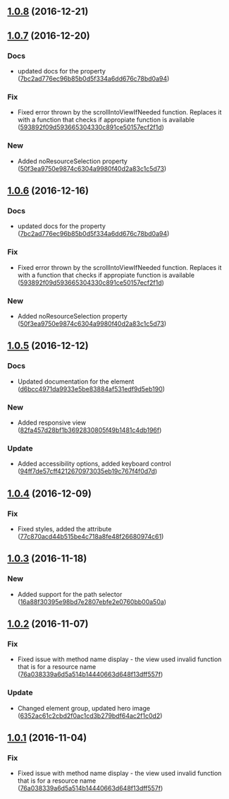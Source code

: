 <a name="1.0.8"></a>
## [1.0.8](https://github.com/advanced-rest-client/raml-path-selector/compare/1.0.7...v1.0.8) (2016-12-21)




<a name="1.0.7"></a>
## [1.0.7](https://github.com/advanced-rest-client/raml-path-selector/compare/1.0.5...v1.0.7) (2016-12-20)


### Docs

* updated docs for the property ([7bc2ad776ec96b85b0d5f334a6dd676c78bd0a94](https://github.com/advanced-rest-client/raml-path-selector/commit/7bc2ad776ec96b85b0d5f334a6dd676c78bd0a94))

### Fix

* Fixed error thrown by the scrollIntoViewIfNeeded function. Replaces it with a function that checks if appropiate function is available ([593892f09d593665304330c891ce50157ecf2f1d](https://github.com/advanced-rest-client/raml-path-selector/commit/593892f09d593665304330c891ce50157ecf2f1d))

### New

* Added noResourceSelection property ([50f3ea9750e9874c6304a9980f40d2a83c1c5d73](https://github.com/advanced-rest-client/raml-path-selector/commit/50f3ea9750e9874c6304a9980f40d2a83c1c5d73))



<a name="1.0.6"></a>
## [1.0.6](https://github.com/advanced-rest-client/raml-path-selector/compare/1.0.5...v1.0.6) (2016-12-16)


### Docs

* updated docs for the property ([7bc2ad776ec96b85b0d5f334a6dd676c78bd0a94](https://github.com/advanced-rest-client/raml-path-selector/commit/7bc2ad776ec96b85b0d5f334a6dd676c78bd0a94))

### Fix

* Fixed error thrown by the scrollIntoViewIfNeeded function. Replaces it with a function that checks if appropiate function is available ([593892f09d593665304330c891ce50157ecf2f1d](https://github.com/advanced-rest-client/raml-path-selector/commit/593892f09d593665304330c891ce50157ecf2f1d))

### New

* Added noResourceSelection property ([50f3ea9750e9874c6304a9980f40d2a83c1c5d73](https://github.com/advanced-rest-client/raml-path-selector/commit/50f3ea9750e9874c6304a9980f40d2a83c1c5d73))



<a name="1.0.5"></a>
## [1.0.5](https://github.com/advanced-rest-client/raml-path-selector/compare/1.0.4...v1.0.5) (2016-12-12)


### Docs

* Updated documentation for the element ([d6bcc4971da9933e5be83884af531edf9d5eb190](https://github.com/advanced-rest-client/raml-path-selector/commit/d6bcc4971da9933e5be83884af531edf9d5eb190))

### New

* Added responsive view ([82fa457d28bf1b3692830805f49b1481c4db196f](https://github.com/advanced-rest-client/raml-path-selector/commit/82fa457d28bf1b3692830805f49b1481c4db196f))

### Update

* Added accessibility options, added keyboard control ([94ff7de57cff4212670973035eb19c767f4f0d7d](https://github.com/advanced-rest-client/raml-path-selector/commit/94ff7de57cff4212670973035eb19c767f4f0d7d))



<a name="1.0.4"></a>
## [1.0.4](https://github.com/advanced-rest-client/raml-path-selector/compare/1.0.3...v1.0.4) (2016-12-09)


### Fix

* Fixed styles, added the  attribute ([77c870acd44b515be4c718a8fe48f26680974c61](https://github.com/advanced-rest-client/raml-path-selector/commit/77c870acd44b515be4c718a8fe48f26680974c61))



<a name="1.0.3"></a>
## [1.0.3](https://github.com/advanced-rest-client/raml-path-selector/compare/1.0.2...v1.0.3) (2016-11-18)


### New

* Added <raml-aware> support for the path selector ([16a88f30395e98bd7e2807ebfe2e0760bb00a50a](https://github.com/advanced-rest-client/raml-path-selector/commit/16a88f30395e98bd7e2807ebfe2e0760bb00a50a))



<a name="1.0.2"></a>
## [1.0.2](https://github.com/advanced-rest-client/raml-path-selector/compare/1.0.0...v1.0.2) (2016-11-07)


### Fix

* Fixed issue with method name display - the view used invalid function that is for a resource name ([76a038339a6d5a514b14440663d648f13dff557f](https://github.com/advanced-rest-client/raml-path-selector/commit/76a038339a6d5a514b14440663d648f13dff557f))

### Update

* Changed element group, updated hero image ([6352ac61c2cbd2f0ac1cd3b279bdf64ac2f1c0d2](https://github.com/advanced-rest-client/raml-path-selector/commit/6352ac61c2cbd2f0ac1cd3b279bdf64ac2f1c0d2))



<a name="1.0.1"></a>
## [1.0.1](https://github.com/advanced-rest-client/raml-path-selector/compare/1.0.0...v1.0.1) (2016-11-04)


### Fix

* Fixed issue with method name display - the view used invalid function that is for a resource name ([76a038339a6d5a514b14440663d648f13dff557f](https://github.com/advanced-rest-client/raml-path-selector/commit/76a038339a6d5a514b14440663d648f13dff557f))



